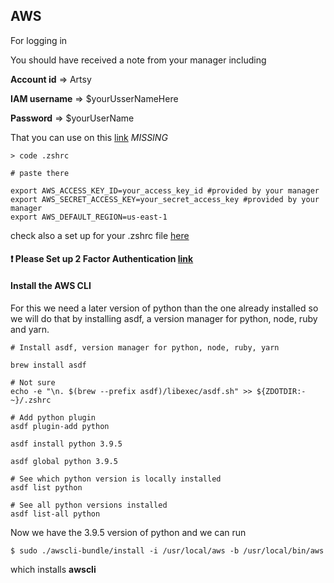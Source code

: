 ## AWS

For logging in

You should have received a note from your manager including 

**Account id** => Artsy 

**IAM username** => $yourUsserNameHere 

**Password** => $yourUserName

That you can use on this [link]() *MISSING*


```
> code .zshrc

# paste there

export AWS_ACCESS_KEY_ID=your_access_key_id #provided by your manager
export AWS_SECRET_ACCESS_KEY=your_secret_access_key #provided by your manager
export AWS_DEFAULT_REGION=us-east-1 

```

check also a set up for your .zshrc file [here](https://github.com/patrinoua/artsy/blob/main/.zshrc)

#### ❗️ Please Set up 2 Factor Authentication [link](https://github.com/patrinoua/artsy/blob/main/aws-2fa.md)
#### Install the AWS CLI

For this we need a later version of python than the one already installed so we will do that by installing asdf, a version manager for python, node, ruby and yarn.

```
# Install asdf, version manager for python, node, ruby, yarn

brew install asdf

# Not sure
echo -e "\n. $(brew --prefix asdf)/libexec/asdf.sh" >> ${ZDOTDIR:-~}/.zshrc

# Add python plugin
asdf plugin-add python

asdf install python 3.9.5

asdf global python 3.9.5

# See which python version is locally installed
asdf list python

# See all python versions installed
asdf list-all python

```
Now we have the 3.9.5 version of python and we can run

```$ sudo ./awscli-bundle/install -i /usr/local/aws -b /usr/local/bin/aws```

which installs **awscli**
